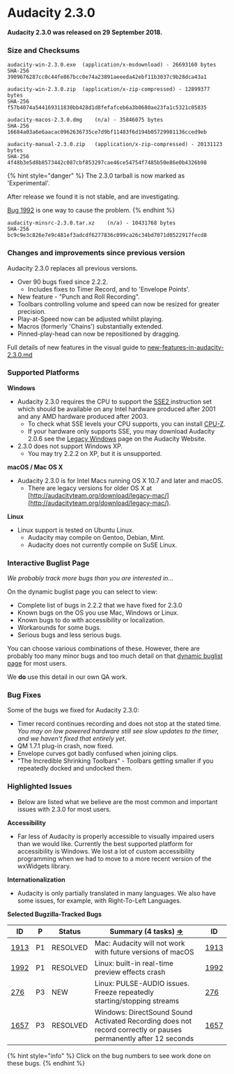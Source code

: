 # Audacity 2.3.0

**Audacity 2.3.0 was released on 29 September 2018.**

### Size and Checksums

```
audacity-win-2.3.0.exe	(application/x-msdownload) - 26693160 bytes
SHA-256	3909676287cc0c44fe867bcc0e74a23891aeeeda42ebf11b3037c9b28dca43a1

audacity-win-2.3.0.zip	(application/x-zip-compressed) - 12899377 bytes
SHA-256	f57b4074a544169311830bb428d1d8fefafceb6a3b0680ae23fa1c5321c05835

audacity-macos-2.3.0.dmg	(n/a) - 35846075 bytes
SHA-256	16684a03a6e6aacac0962636735ce7d9bf11483f6d194b05729981136cced9eb

audacity-manual-2.3.0.zip	(application/x-zip-compressed) - 20131123 bytes
SHA-256	4f48b3e5d8b8573442c087cbf853297cae46ce54754f7485b50e86e0b4326b98
```

{% hint style="danger" %}
The 2.3.0 tarball is now marked as 'Experimental'.

After release we found it is not stable, and are investigating.

[Bug 1992](https://bugzilla.audacityteam.org/show\_bug.cgi?id=1992) is one way to cause the problem.
{% endhint %}

```
audacity-minsrc-2.3.0.tar.xz	(n/a) - 10431768 bytes
SHA-256	bc9c9e3c826e7e9c481ef3adcdf6277836c099ca26c34bd7071d0522917fecd8
```

### Changes and improvements since previous version

Audacity 2.3.0 replaces all previous versions.

* Over 90 bugs fixed since 2.2.2.
  * Includes fixes to Timer Record, and to 'Envelope Points'.
* New feature - "Punch and Roll Recording".
* Toolbars controlling volume and speed can now be resized for greater precision.
* Play-at-Speed now can be adjusted whilst playing.
* Macros (formerly 'Chains') substantially extended.
* Pinned-play-head can now be repositioned by dragging.

Full details of new features in the visual guide to [new-features-in-audacity-2.3.0.md](new-features-in-audacity-2.3.0.md "mention")

### Supported Platforms

**Windows**

* Audacity 2.3.0 requires the CPU to support the [SSE2 ](http://en.wikipedia.org/wiki/SSE2)instruction set which should be available on any Intel hardware produced after 2001 and any AMD hardware produced after 2003.
  * To check what SSE levels your CPU supports, you can install [CPU-Z](http://www.cpuid.com/softwares/cpu-z.html).
  * If your hardware only supports SSE, you may download Audacity 2.0.6 see the [Legacy Windows](https://www.audacityteam.org/download/legacy-windows/) page on the Audacity Website.
* 2.3.0 does not support Windows XP.
  * You may try 2.2.2 on XP, but it is unsupported.

**macOS / Mac OS X**

* Audacity 2.3.0 is for Intel Macs running OS X 10.7 and later and macOS.
  * There are legacy versions for older OS X at [http://audacityteam.org/download/legacy-mac/](http://audacityteam.org/download/legacy-mac/).

**Linux**

* Linux support is tested on Ubuntu Linux.
  * Audacity may compile on Gentoo, Debian, Mint.
  * Audacity does not currently compile on SuSE Linux.

### Interactive Buglist Page

_We probably track more bugs than you are interested in..._

On the dynamic buglist page you can select to view:

* Complete list of bugs in 2.2.2 that we have fixed for 2.3.0
* Known bugs on the OS you use Mac, Windows or Linux.
* Known bugs to do with accessibility or localization.
* Workarounds for some bugs.
* Serious bugs and less serious bugs.

You can choose various combinations of these. However, there are probably too many minor bugs and too much detail on that [dynamic buglist page](<../../../../.gitbook/assets/Issues (6)>) for most users.

We **do** use this detail in our own QA work.

### Bug Fixes

Some of the bugs we fixed for Audacity 2.3.0:

* Timer record continues recording and does not stop at the stated time. _You may on low powered hardware still see slow updates to the timer, and we haven't fixed that entirely yet_.
* QM 1.7.1 plug-in crash, now fixed.
* Envelope curves got badly confused when joining clips.
* "The Incredible Shrinking Toolbars" - Toolbars getting smaller if you repeatedly docked and undocked them.

### Highlighted Issues

* Below are listed what we believe are the most common and important issues with 2.3.0 for most users.

**Accessibility**

* Far less of Audacity is properly accessible to visually impaired users than we would like. Currently the best supported platform for accessibility is Windows. We lost a lot of custom accessibility programming when we had to move to a more recent version of the wxWidgets library.

**Internationalization**

* Audacity is only partially translated in many languages. We also have some issues, for example, with Right-To-Left Languages.

**Selected Bugzilla-Tracked Bugs**

| **ID**                                                         | **P** | **Status** | **Summary (4 tasks)** [**⇒**](http://bugzilla.audacityteam.org/buglist.cgi?\&field0-0-0=bug\_id\&type0-0-0=equals\&value0-0-0=276\&field0-0-1=bug\_id\&type0-0-1=equals\&value0-0-1=1585\&field0-0-2=bug\_id\&type0-0-2=equals\&value0-0-2=1657\&field0-0-3=bug\_id\&type0-0-3=equals\&value0-0-3=1913\&field0-0-4=bug\_id\&type0-0-4=equals\&value0-0-4=1992\&field0-1-0=bug\_status\&type0-1-0=notequals\&value0-1-0=CLOSED) | **ID**                                                         |
| -------------------------------------------------------------- | ----- | ---------- | ------------------------------------------------------------------------------------------------------------------------------------------------------------------------------------------------------------------------------------------------------------------------------------------------------------------------------------------------------------------------------------------------------------------------------ | -------------------------------------------------------------- |
| [1913](http://bugzilla.audacityteam.org/show\_bug.cgi?id=1913) | P1    | RESOLVED   | Mac: Audacity will not work with future versions of macOS                                                                                                                                                                                                                                                                                                                                                                      | [1913](http://bugzilla.audacityteam.org/show\_bug.cgi?id=1913) |
| [1992](http://bugzilla.audacityteam.org/show\_bug.cgi?id=1992) | P1    | RESOLVED   | Linux: built-in real-time preview effects crash                                                                                                                                                                                                                                                                                                                                                                                | [1992](http://bugzilla.audacityteam.org/show\_bug.cgi?id=1992) |
| [276](http://bugzilla.audacityteam.org/show\_bug.cgi?id=276)   | P3    | NEW        | Linux: PULSE-AUDIO issues. Freeze repeatedly starting/stopping streams                                                                                                                                                                                                                                                                                                                                                         | [276](http://bugzilla.audacityteam.org/show\_bug.cgi?id=276)   |
| [1657](http://bugzilla.audacityteam.org/show\_bug.cgi?id=1657) | P3    | RESOLVED   | Windows: DirectSound Sound Activated Recording does not record correctly or pauses permanently after 12 seconds                                                                                                                                                                                                                                                                                                                | [1657](http://bugzilla.audacityteam.org/show\_bug.cgi?id=1657) |

{% hint style="info" %}
Click on the bug numbers to see work done on these bugs.
{% endhint %}
